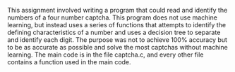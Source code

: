 This assignment involved writing a program that could read and identify the numbers of a four number captcha. 
This program does not use machine learning, but instead uses a series of functions that attempts to identify the defining characteristics
of a number and uses a decision tree to separate and identify each digit. The purpose was not to achieve 100% accuracy but to be
as accurate as possible and solve the most captchas without machine learning. The main code is in the file captcha.c, and every other
file contains a function used in the main code.
